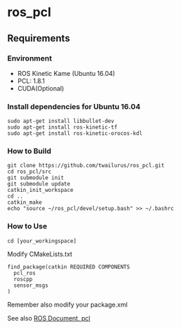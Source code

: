 # ros_pcl

## Requirements

### Environment
- ROS Kinetic Kame (Ubuntu 16.04)
- PCL: 1.8.1
- CUDA(Optional)

### Install dependencies for Ubuntu 16.04

```
sudo apt-get install libbullet-dev
sudo apt-get install ros-kinetic-tf
sudo apt-get install ros-kinetic-orocos-kdl 
```

### How to Build
```
git clone https://github.com/twailurus/ros_pcl.git
cd ros_pcl/src
git submodule init
git submodule update 
catkin_init_workspace
cd ..
catkin_make
echo "source ~/ros_pcl/devel/setup.bash" >> ~/.bashrc
```
### How to Use
```
cd [your_workingspace]
```
Modify CMakeLists.txt
```
find_package(catkin REQUIRED COMPONENTS
  pcl_ros
  roscpp
  sensor_msgs
)
```
Remember also modify your package.xml

See also [ROS Document, pcl](http://wiki.ros.org/pcl/Overview)
